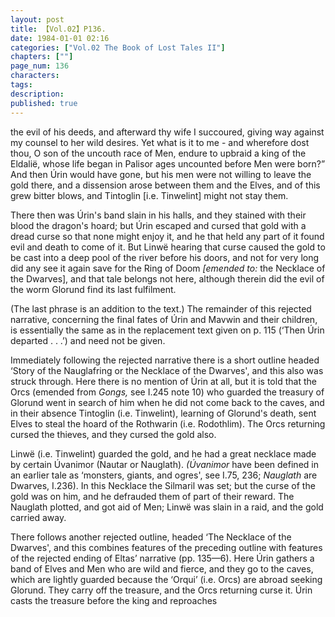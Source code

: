 ```yaml
---
layout: post
title: 【Vol.02】P136.
date: 1984-01-01 02:16
categories: ["Vol.02 The Book of Lost Tales II"]
chapters: [""]
page_num: 136
characters: 
tags: 
description: 
published: true
---
```


<p style="text-indent: 0;">
the evil of his deeds, and afterward thy wife I succoured, giving way against my counsel to her wild desires. Yet what is it to me - and wherefore dost thou, O son of the uncouth race of Men, endure to upbraid a king of the Eldalië, whose life began in Palisor ages uncounted before Men were born?” And then Úrin would have gone, but his men were not willing to leave the gold there, and a dissension arose between them and the Elves, and of this grew bitter blows, and Tintoglin [i.e. Tinwelint] might not stay them.
</p>

There then was Úrin's band slain in his halls, and they stained with their blood the dragon's hoard; but Úrin escaped and cursed that gold with a dread curse so that none might enjoy it, and he that held any part of it found evil and death to come of it. But Linwë hearing that curse caused the gold to be cast into a deep pool of the river before his doors, and not for very long did any see it again save for the Ring of Doom <I>[emended to:</I> the Necklace of the Dwarves], and that tale belongs not here, although therein did the evil of the worm Glorund find its last fulfilment.

(The last phrase is an addition to the text.) The remainder of this rejected narrative, concerning the final fates of Úrin and Mavwin and their children, is essentially the same as in the replacement text given on p. 115 (‘Then Úrin departed . . .’) and need not be given.

Immediately following the rejected narrative there is a short outline headed ‘Story of the Nauglafring or the Necklace of the Dwarves', and this also was struck through. Here there is no mention of Úrin at all, but it is told that the Orcs (emended from <I>Gongs,</I> see I.245 note 10) who guarded the treasury of Glorund went in search of him when he did not come back to the caves, and in their absence Tintoglin (i.e. Tinwelint), learning of Glorund's death, sent Elves to steal the hoard of the Rothwarin (i.e. Rodothlim). The Orcs returning cursed the thieves, and they cursed the gold also.

Linwë (i.e. Tinwelint) guarded the gold, and he had a great necklace made by certain Úvanimor (Nautar or Nauglath). <I>(Úvanimor</I> have been defined in an earlier tale as ‘monsters, giants, and ogres', see I.75, 236; <I>Nauglath</I> are Dwarves, I.236). In this Necklace the Silmaril was set; but the curse of the gold was on him, and he defrauded them of part of their reward. The Nauglath plotted, and got aid of Men; Linwë was slain in a raid, and the gold carried away.

There follows another rejected outline, headed ‘The Necklace of the Dwarves', and this combines features of the preceding outline with features of the rejected ending of Eltas’ narrative (pp. 135—6). Here Úrin gathers a band of Elves and Men who are wild and fierce, and they go to the caves, which are lightly guarded because the ‘Orqui’ (i.e. Orcs) are abroad seeking Glorund. They carry off the treasure, and the Orcs returning curse it. Úrin casts the treasure before the king and reproaches


